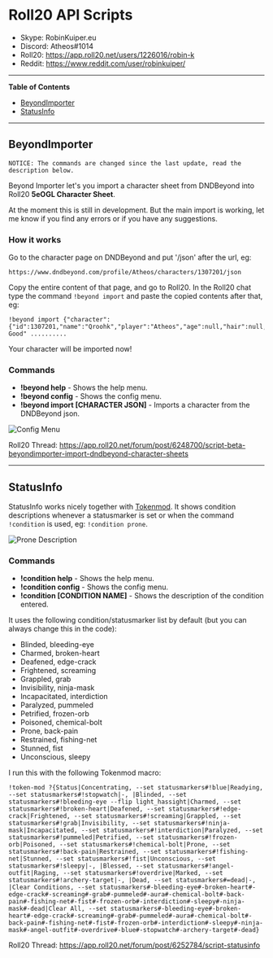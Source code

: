 # Roll20 API Scripts

* Skype: RobinKuiper.eu
* Discord: Atheos#1014
* Roll20: https://app.roll20.net/users/1226016/robin-k
* Reddit: https://www.reddit.com/user/robinkuiper/

---

**Table of Contents**
* [BeyondImporter](#beyondimporter)
* [StatusInfo](#statusinfo)

---

## BeyondImporter

```
NOTICE: The commands are changed since the last update, read the description below.
```

Beyond Importer let's you import a character sheet from DNDBeyond into Roll20 **5eOGL Character Sheet**.

At the moment this is still in development. But the main import is working, let me know if you find any errors or if you have any suggestions.

### How it works
Go to the character page on DNDBeyond and put '/json' after the url, eg:

```
https://www.dndbeyond.com/profile/Atheos/characters/1307201/json
```

Copy the entire content of that page, and go to Roll20.
In the Roll20 chat type the command `!beyond import` and paste the copied contents after that, eg:

```
!beyond import {"character":{"id":1307201,"name":"Qroohk","player":"Atheos","age":null,"hair":null,"eyes":null,"skin":null,"height":null,"weight":null,"size":"Medium","alignment":"Lawful Good" ..........
```

Your character will be imported now!

### Commands

* **!beyond help** - Shows the help menu.
* **!beyond config** - Shows the config menu.
* **!beyond import [CHARACTER JSON]** - Imports a character from the DNDBeyond json.

![Config Menu](https://i.imgur.com/WLb76Uy.png "Config Menu")

Roll20 Thread: https://app.roll20.net/forum/post/6248700/script-beta-beyondimporter-import-dndbeyond-character-sheets

---

## StatusInfo

StatusInfo works nicely together with [Tokenmod](https://app.roll20.net/forum/post/4225825/script-update-tokenmod-an-interface-to-adjusting-properties-of-a-token-from-a-macro-or-the-chat-area/?pageforid=4225825#post-4225825).
It shows condition descriptions whenever a statusmarker is set or when the command `!condition` is used, eg: `!condition prone`.

![Prone Description](https://i.imgur.com/NhASVq0.png "Prone Description")

### Commands

* **!condition help** - Shows the help menu.
* **!condition config** - Shows the config menu.
* **!condition [CONDITION NAME]** - Shows the description of the condition entered.

It uses the following condition/statusmarker list by default (but you can always change this in the code):

* Blinded, bleeding-eye
* Charmed, broken-heart
* Deafened, edge-crack
* Frightened, screaming
* Grappled, grab
* Invisibility, ninja-mask
* Incapacitated, interdiction
* Paralyzed, pummeled
* Petrified, frozen-orb
* Poisoned, chemical-bolt
* Prone, back-pain
* Restrained, fishing-net
* Stunned, fist
* Unconscious, sleepy

I run this with the following Tokenmod macro:

```
!token-mod ?{Status|Concentrating, --set statusmarkers#!blue|Readying, --set statusmarkers#!stopwatch|-, |Blinded, --set statusmarkers#!bleeding-eye --flip light_hassight|Charmed, --set statusmarkers#!broken-heart|Deafened, --set statusmarkers#!edge-crack|Frightened, --set statusmarkers#!screaming|Grappled, --set statusmarkers#!grab|Invisibility, --set statusmarkers#!ninja-mask|Incapacitated, --set statusmarkers#!interdiction|Paralyzed, --set statusmarkers#!pummeled|Petrified, --set statusmarkers#!frozen-orb|Poisoned, --set statusmarkers#!chemical-bolt|Prone, --set statusmarkers#!back-pain|Restrained, --set statusmarkers#!fishing-net|Stunned, --set statusmarkers#!fist|Unconscious, --set statusmarkers#!sleepy|-, |Blessed, --set statusmarkers#!angel-outfit|Raging, --set statusmarkers#!overdrive|Marked, --set statusmarkers#!archery-target|-, |Dead, --set statusmarkers#=dead|-, |Clear Conditions, --set statusmarkers#-bleeding-eye#-broken-heart#-edge-crack#-screaming#-grab#-pummeled#-aura#-chemical-bolt#-back-pain#-fishing-net#-fist#-frozen-orb#-interdiction#-sleepy#-ninja-mask#-dead|Clear All, --set statusmarkers#-bleeding-eye#-broken-heart#-edge-crack#-screaming#-grab#-pummeled#-aura#-chemical-bolt#-back-pain#-fishing-net#-fist#-frozen-orb#-interdiction#-sleepy#-ninja-mask#-angel-outfit#-overdrive#-blue#-stopwatch#-archery-target#-dead}
```

Roll20 Thread: https://app.roll20.net/forum/post/6252784/script-statusinfo